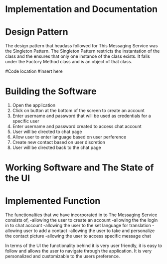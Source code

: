 # Implementation and Documentation

# Design Pattern 
The design pattern that headass followed for This Messaging Service was the Singleton Pattern.
The Singleton Pattern restricts the instantation of the class and the ensures that only one instance of the class exists. It falls under the Factory Method class and is an object of that class. 

#Code location
#insert here

# Building the Software
1. Open the application
2. Click on button at the bottom of the screen to create an account
3. Enter username and password that will be used as credentials for a specific user 
4. Enter username and password created to access chat account 
5. User will be directed to chat page
6. Allow user to enter language based on user perference  
6. Create new contact based on user discretion 
7. User will be directed back to the chat page 

# Working Software and The State of the UI 

# Implemented Function 
The functionalties that we have incorporated in to The Messaging Service consists of, 
-allowing the user to create an account
-allowing the the login in to chat account
-allowing the user to the set language for translation
-allowing user to add a contact 
-allowing the user to take and personalize the contact picture 
-allowing the user to access specific message chat 

In terms of the UI the functionality behind it is very user friendly, it is easy to follow and allows the user to navigate
through the application. It is very personalized and customizable to the users preference. 



